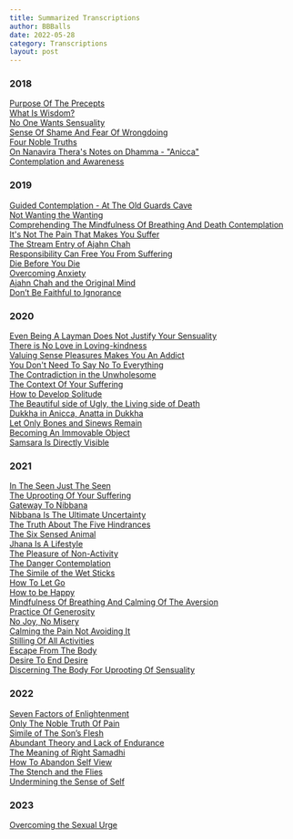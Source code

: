 ```yaml
---
title: Summarized Transcriptions
author: BBBalls
date: 2022-05-28
category: Transcriptions
layout: post
---
```


### 2018

[Purpose Of The Precepts](/hillside_hermitage_archive/transcriptions/2018-04-03-transcript-Purpose_Of_The_Precepts.html)\
[What Is Wisdom?](/hillside_hermitage_archive/transcriptions/2018-05-26-transcript-What_Is_Wisdom.html)\
[No One Wants Sensuality](/hillside_hermitage_archive/transcriptions/2018-06-19-transcript-No_One_Wants_Sensuality.html)\
[Sense Of Shame And Fear Of Wrongdoing](/hillside_hermitage_archive/transcriptions/2018-07-02-transcript-Sense_Of_Shame_And_Fear_Of_Wrongdoing.html)\
[Four Noble Truths](/hillside_hermitage_archive/transcriptions/2018-08-08-transcript-Four_Noble_Truths.html)\
[On Nanavira Thera's Notes on Dhamma - "Anicca"](/hillside_hermitage_archive/transcriptions/2018-10-22-transcript-On_Nanavira_Theras_Notes_on_Dhamma_Anicca.html)\
[Contemplation and Awareness](/hillside_hermitage_archive/transcriptions/2018-12-16-transcript-Contemplation_and_Awareness.html)

### 2019

[Guided Contemplation - At The Old Guards Cave](/hillside_hermitage_archive/transcriptions/2019-01-07-transcript-Guided_Contemplation-At_The_Old_Guards_Cave.html)\
[Not Wanting the Wanting](/hillside_hermitage_archive/transcriptions/2019-02-13-transcript-Not_Wanting_the_Wanting.html)\
[Comprehending The Mindfulness Of Breathing And Death Contemplation](/hillside_hermitage_archive/transcriptions/2019-02-23-transcript-Comprehending_The_Mindfulness_Of_Breathing_And_Death_Contemplation.html)\
[It's Not The Pain That Makes You Suffer](/hillside_hermitage_archive/transcriptions/2019-03-09-transcript-It's_Not_The_Pain_That_Makes_You_Suffer.html)\
[The Stream Entry of Ajahn Chah](/hillside_hermitage_archive/transcriptions/2019-03-28-transcript-The_Stream_Entry_of_Ajahn_Chah.html)\
[Responsibility Can Free You From Suffering](/hillside_hermitage_archive/transcriptions/2019-04-04-transcript-Responsibility_Can_Free_You_From_Suffering.html)\
[Die Before You Die](/hillside_hermitage_archive/transcriptions/2019-04-07-transcript-Die_Before_You_Die.html)\
[Overcoming Anxiety](/hillside_hermitage_archive/transcriptions/2019-04-11-transcript-Overcoming_Anxiety.html)\
[Ajahn Chah and the Original Mind](/hillside_hermitage_archive/transcriptions/2019-06-13-transcript-Ajahn_Chah_and_the_Original_Mind.html)\
[Don’t Be Faithful to Ignorance](/hillside_hermitage_archive/transcriptions/2019-07-10-transcript-Dont_Be_Faithful_to_Ignorance.html)

### 2020

[Even Being A Layman Does Not Justify Your Sensuality](/hillside_hermitage_archive/transcriptions/2020-02-04-transcript-Even_Being_A_Layman_Does_Not_Justify_Your_Sensuality.html)\
[There is No Love in Loving-kindness](/hillside_hermitage_archive/transcriptions/2020-03-14-transcript-There_is_no_love_in_loving-kindness.html)\
[Valuing Sense Pleasures Makes You An Addict](/hillside_hermitage_archive/transcriptions/2020-04-25-transcript-Valuing_Sense_Pleasures_Makes_You_An_Addict.html)\
[You Don't Need To Say No To Everything](/hillside_hermitage_archive/transcriptions/2020-05-16-transcript-You_Dont_Need_To_Say_No_To_Everything.html)\
[The Contradiction in the Unwholesome](/hillside_hermitage_archive/transcriptions/2020-08-04-transcript-The_Contradiction_in_the_Unwholesome.html)\
[The Context Of Your Suffering](/hillside_hermitage_archive/transcriptions/2020-08-11-transcript-The_Context_Of_Your_Suffering.html)\
[How to Develop Solitude](/hillside_hermitage_archive/transcriptions/2020-08-18-transcript-How_to_Develop_Solitude.html)\
[The Beautiful side of Ugly, the Living side of Death](/hillside_hermitage_archive/transcriptions/2020-08-25-transcript-The_Beautiful_side_of_Ugly_the_Living_side_of_Death.html)\
[Dukkha in Anicca, Anatta in Dukkha](/hillside_hermitage_archive/transcriptions/2020-09-08-transcript-Dukkha_in_Anicca_Anatta_in_Dukkha.html)\
[Let Only Bones and Sinews Remain](/hillside_hermitage_archive/transcriptions/2020-09-22-transcript-Let_Only_Bones_And_Sinews_Remain.html)\
[Becoming An Immovable Object](/hillside_hermitage_archive/transcriptions/2020-11-17-transcript-Becoming_An_Immovable_Object.html)\
[Samsara Is Directly Visible](/hillside_hermitage_archive/transcriptions/2020-12-01-transcript-Samsara_Is_Directly_Visible.html)

### 2021

[In The Seen Just The Seen](/hillside_hermitage_archive/transcriptions/2021-02-23-transcript-In_The_Seen_Just_The_Seen.html)\
[The Uprooting Of Your Suffering](/hillside_hermitage_archive/transcriptions/2021-03-04-transcript-The_Uprooting_Of_Your_Suffering.html)\
[Gateway To Nibbana](/hillside_hermitage_archive/transcriptions/2021-03-16-transcript-Gateway_To_Nibbana.html)\
[Nibbana Is The Ultimate Uncertainty](/hillside_hermitage_archive/transcriptions/2021-03-30-transcript-Nibbana_Is_The_Ultimate_Uncertainty.html)\
[The Truth About The Five Hindrances](/hillside_hermitage_archive/transcriptions/2021-04-06-transcript-The_Truth_About_The_Five_Hindrances.html)\
[The Six Sensed Animal](/hillside_hermitage_archive/transcriptions/2021-04-14-transcript-The_Six_Sensed_Animal.html)\
[Jhana Is A Lifestyle](/hillside_hermitage_archive/transcriptions/2021-04-24-transcript-Jhana_Is_A_Lifestyle.html)\
[The Pleasure of Non-Activity](/hillside_hermitage_archive/transcriptions/2021-05-01-transcript-The_Pleasure_of_Non-Activity.html)\
[The Danger Contemplation](/hillside_hermitage_archive/transcriptions/2021-05-13-transcript-The_Danger_Contemplation.html)\
[The Simile of the Wet Sticks](/hillside_hermitage_archive/transcriptions/2021-06-07-transcript-The_Simile_of_the_Wet_Sticks.html)\
[How To Let Go](/hillside_hermitage_archive/transcriptions/2021-06-14-transcript-How_To_Let_Go.html)\
[How to be Happy](/hillside_hermitage_archive/transcriptions/2021-06-27-transcript-How_to_be_Happy.html)\
[Mindfulness Of Breathing And Calming Of The Aversion](/hillside_hermitage_archive/transcriptions/2021-07-15-transcript-Mindfulness_Of_Breathing_And_Calming_Of_The_Aversion.html)\
[Practice Of Generosity](/hillside_hermitage_archive/transcriptions/2021-08-23-transcript-Practice_Of_Generosity.html)\
[No Joy, No Misery](/hillside_hermitage_archive/transcriptions/2021-09-01-transcript-No_Joy_No_Misery.html)\
[Calming the Pain Not Avoiding It](/hillside_hermitage_archive/transcriptions/2021-09-19-transcript-Calming_the_Pain_Not_Avoiding_It.html)\
[Stilling Of All Activities](/hillside_hermitage_archive/transcriptions/2021-09-24-transcript-Stilling_Of_All_Activities.html)\
[Escape From The Body](/hillside_hermitage_archive/transcriptions/2021-10-26-transcript-Escape_From_The_Body.html)\
[Desire To End Desire](/hillside_hermitage_archive/transcriptions/2021-11-04-transcript-Desire_To_End_Desire.html)\
[Discerning The Body For Uprooting Of Sensuality](/hillside_hermitage_archive/transcriptions/2021-12-22-transcript-Discerning_The_Body_For_Uprooting_Of_Sensuality.html)

### 2022

[Seven Factors of Enlightenment](/hillside_hermitage_archive/transcriptions/2022-02-14-transcript-Seven_Factors_of_Enlightenment.html)\
[Only The Noble Truth Of Pain](/hillside_hermitage_archive/transcriptions/2022-02-22-transcript-Only_The_Noble_Truth_Of_Pain.html)\
[Simile of The Son’s Flesh](/hillside_hermitage_archive/transcriptions/2022-03-04-transcript-Simile_of_The_Sons_Flesh.html)\
[Abundant Theory and Lack of Endurance](/hillside_hermitage_archive/transcriptions/2022-08-22-transcript-Abundant_Theory_and_Lack_of_Endurance.html)\
[The Meaning of Right Samadhi](/hillside_hermitage_archive/transcriptions/2022-09-13-transcript-The_Meaning_of_Right_Samadhi.html)\
[How To Abandon Self View](/hillside_hermitage_archive/transcriptions/2022-10-03-transcript-How_To_Abandon_Self_View.html)\
[The Stench and the Flies](/hillside_hermitage_archive/transcriptions/2022-11-06-transcript-The_Stench_and_the_Flies.html)\
[Undermining the Sense of Self](/hillside_hermitage_archive/transcriptions/2022-11-21-transcript-Undermining_the_Sense_of_Self.html)

### 2023

[Overcoming the Sexual Urge](/hillside_hermitage_archive/transcriptions/2023-09-19-transcript-Overcoming_the_Sexual_Urge.html)
